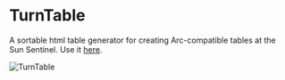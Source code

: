 # TurnTable
A sortable html table generator for creating Arc-compatible tables at the Sun Sentinel. Use it [here](https://projects.sun-sentinel.com/tools/turntable/).

![TurnTable](https://media.giphy.com/media/wtil0pQFBbNwA/giphy.gif)